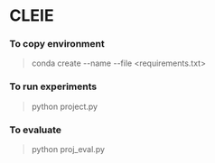 # CLEIE

### To copy environment

> conda create --name <env> --file <requirements.txt>

### To run experiments

> python project.py

### To evaluate

> python proj_eval.py